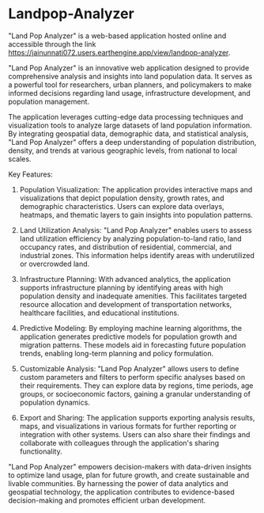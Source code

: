 # Landpop-Analyzer
"Land Pop Analyzer" is a web-based application hosted online and accessible through the link https://jainunnati072.users.earthengine.app/view/landpop-analyzer.

"Land Pop Analyzer" is an innovative web application designed to provide comprehensive analysis and insights into land population data. It serves as a powerful tool for researchers, urban planners, and policymakers to make informed decisions regarding land usage, infrastructure development, and population management.

The application leverages cutting-edge data processing techniques and visualization tools to analyze large datasets of land population information. By integrating geospatial data, demographic data, and statistical analysis, "Land Pop Analyzer" offers a deep understanding of population distribution, density, and trends at various geographic levels, from national to local scales.

Key Features:

1. Population Visualization: The application provides interactive maps and visualizations that depict population density, growth rates, and demographic characteristics. Users can explore data overlays, heatmaps, and thematic layers to gain insights into population patterns.

2. Land Utilization Analysis: "Land Pop Analyzer" enables users to assess land utilization efficiency by analyzing population-to-land ratio, land occupancy rates, and distribution of residential, commercial, and industrial zones. This information helps identify areas with underutilized or overcrowded land.

3. Infrastructure Planning: With advanced analytics, the application supports infrastructure planning by identifying areas with high population density and inadequate amenities. This facilitates targeted resource allocation and development of transportation networks, healthcare facilities, and educational institutions.

4. Predictive Modeling: By employing machine learning algorithms, the application generates predictive models for population growth and migration patterns. These models aid in forecasting future population trends, enabling long-term planning and policy formulation.

5. Customizable Analysis: "Land Pop Analyzer" allows users to define custom parameters and filters to perform specific analyses based on their requirements. They can explore data by regions, time periods, age groups, or socioeconomic factors, gaining a granular understanding of population dynamics.

6. Export and Sharing: The application supports exporting analysis results, maps, and visualizations in various formats for further reporting or integration with other systems. Users can also share their findings and collaborate with colleagues through the application's sharing functionality.

"Land Pop Analyzer" empowers decision-makers with data-driven insights to optimize land usage, plan for future growth, and create sustainable and livable communities. By harnessing the power of data analytics and geospatial technology, the application contributes to evidence-based decision-making and promotes efficient urban development.
